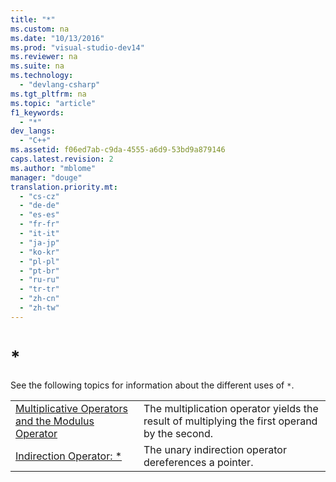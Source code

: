 ```yaml
---
title: "*"
ms.custom: na
ms.date: "10/13/2016"
ms.prod: "visual-studio-dev14"
ms.reviewer: na
ms.suite: na
ms.technology: 
  - "devlang-csharp"
ms.tgt_pltfrm: na
ms.topic: "article"
f1_keywords: 
  - "*"
dev_langs: 
  - "C++"
ms.assetid: f06ed7ab-c9da-4555-a6d9-53bd9a879146
caps.latest.revision: 2
ms.author: "mblome"
manager: "douge"
translation.priority.mt: 
  - "cs-cz"
  - "de-de"
  - "es-es"
  - "fr-fr"
  - "it-it"
  - "ja-jp"
  - "ko-kr"
  - "pl-pl"
  - "pt-br"
  - "ru-ru"
  - "tr-tr"
  - "zh-cn"
  - "zh-tw"
---
```

# *
See the following topics for information about the different uses of `*`.  
  
|||  
|-|-|  
|[Multiplicative Operators and the Modulus Operator](../Topic/Multiplicative%20Operators%20and%20the%20Modulus%20Operator.md)|The multiplication operator yields the result of multiplying the first operand by the second.|  
|[Indirection Operator: *](../Topic/Indirection%20Operator:%20*.md)|The unary indirection operator dereferences a pointer.|